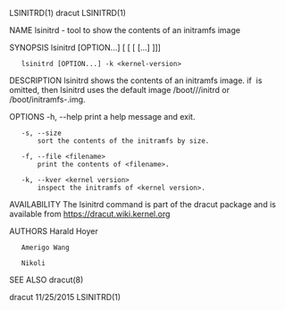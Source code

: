 LSINITRD(1)                                                                                         dracut                                                                                        LSINITRD(1)



NAME
       lsinitrd - tool to show the contents of an initramfs image

SYNOPSIS
       lsinitrd [OPTION...] [<image> [<filename> [<filename> [...] ]]]

       lsinitrd [OPTION...] -k <kernel-version>

DESCRIPTION
       lsinitrd shows the contents of an initramfs image. if <image> is omitted, then lsinitrd uses the default image /boot/<machine-id>/<kernel-version>/initrd or /boot/initramfs-<kernel-version>.img.

OPTIONS
       -h, --help
           print a help message and exit.

       -s, --size
           sort the contents of the initramfs by size.

       -f, --file <filename>
           print the contents of <filename>.

       -k, --kver <kernel version>
           inspect the initramfs of <kernel version>.

AVAILABILITY
       The lsinitrd command is part of the dracut package and is available from https://dracut.wiki.kernel.org

AUTHORS
       Harald Hoyer

       Amerigo Wang

       Nikoli

SEE ALSO
       dracut(8)



dracut                                                                                            11/25/2015                                                                                      LSINITRD(1)
